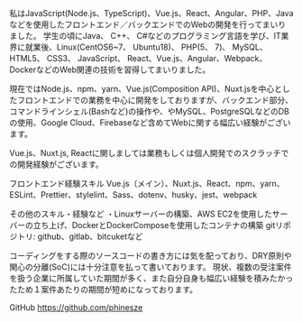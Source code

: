 私はJavaScript(Node.js、TypeScript)、Vue.js、React、Angular、PHP、Javaなどを使用したフロントエンド／バックエンドでのWebの開発を行ってまいりました。
学生の頃にJava、 C++、 C#などのプログラミング言語を学び、IT業界に就業後、Linux(CentOS6~7、 Ubuntu18)、 PHP(5、 7)、 MySQL、 HTML5、 CSS3、 JavaScript、 React、Vue.js、Angular、Webpack、DockerなどのWeb関連の技術を習得してまいりました。

現在ではNode.js、npm、yarn、Vue.js(Composition API)、Nuxt.jsを中心としたフロントエンドでの業務を中心に開発をしておりますが、バックエンド部分、コマンドラインシェル(Bashなど)の操作や、やMySQL、PostgreSQLなどのDBの使用、Google Cloud、Firebaseなど含めてWebに関する幅広い経験がございます。

Vue.js、Nuxt.js, Reactに関しましては業務もしくは個人開発でのスクラッチでの開発経験がございます。

フロントエンド経験スキル
Vue.js（メイン）、Nuxt.js、React、npm、yarn、ESLint、Prettier、stylelint、Sass、dotenv、husky、jest、webpack

その他のスキル・経験など
・Linuxサーバーの構築、AWS EC2を使用したサーバーの立ち上げ、DockerとDockerComposeを使用したコンテナの構築
gitリポジトリ: github、gitlab、bitcuketなど

コーディングをする際のソースコードの書き方には気を配っており、DRY原則や関心の分離(SoC)には十分注意を払って書いております。
現状、複数の受注案件を扱う企業に所属していた期間が多く、また自分自身も幅広い経験を積みたかったため１案件あたりの期間が短めになっております。

GitHub
https://github.com/phinesze
